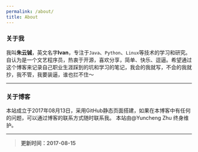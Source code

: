 ```yaml
---
permalink: /about/
title: About
---
```

### 关于我
我叫**朱云铖**，英文名字**Ivan**，专注于`Java`、`Python`、`Linux`等技术的学习和研究。自认为是一个文艺程序员，热衷于开源，喜欢分享，简单、快乐、逗逼。希望通过这个博客来记录自己职业生涯踩到的坑和学习的笔记，我会的我就写，不会的我就抄，我不管，我要装逼，谁也拦不住～
- - -
### 关于博客
本站成立于2017年08月13日，采用GitHub静态页面搭建，如果在本博客中有任何的问题，可以通过博客的联系方式随时联系我。
本站由@Yuncheng Zhu 终身维护。
- - -
>**更新时间：2017-08-15**
